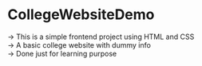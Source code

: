# CollegeWebsiteDemo
-> This is a simple frontend project using HTML and CSS <br>
-> A basic college website with dummy info <br>
-> Done just for learning purpose
